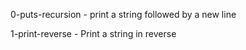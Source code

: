0-puts-recursion - print a string followed by a new line

1-print-reverse - Print a string in reverse
